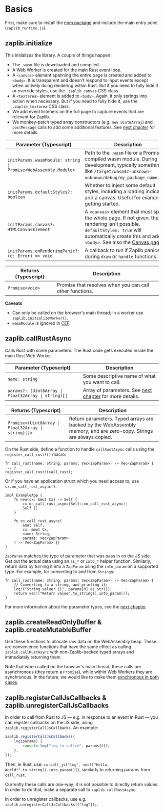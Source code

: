 # Basics

First, make sure to install the [npm package](https://www.npmjs.com/package/zaplib) and include the main entry point (`zaplib_runtime.js`).

## zaplib.initialize

This initializes the library. A couple of things happen:
* The `.wasm` file is downloaded and compiled.
* A Web Worker is created for the main Rust event loop.
* A `<canvas>` element spanning the entire page is created and added to `<body>`. It is transparent and doesn't respond to input events except when actively doing rendering within Rust. But if you need to fully hide it or override styles, use the `.zaplib_canvas` CSS class.
* A `<textarea>` element is added to `<body>`. Again, it only springs into action when necessary. But if you need to fully hide it, use the `.zaplib_textarea` CSS class.
* We add event listeners on the full page to capture events that are relevant for Zaplib.
* We monkey-patch typed array constructors (e.g. `new Uint8Array`) and `postMessage` calls to add some additional features. See [next chapter](./bridge_api_params.md) for more details.

| Parameter (Typescript)                      | Description |
|---------------------------------------------|---------|
| <code>initParams.wasmModule: string &#124; Promise<WebAssembly.Module></code> | Path to the `.wasm` file or a Promise for compiled wasm module. During development, typically something like `/target/wasm32-unknown-unknown/debug/my_package_name.wasm`. |
| `initParams.defaultStyles?: boolean` | Whether to inject some default styles, including a loading indicator and a canvas. Useful for examples / getting started. |
| `initParams.canvas?: HTMLCanvasElement` | A `<canvas>` element that must span the whole page. If not given, then rendering isn't possible. `defaultStyles: true` will automatically create this and add it to `<body>`. See also the [Canvas page](./rendering_api_canvas.md). |
| `initParams.onRenderingPanic?: (e: Error) => void` | A callback to run if Zaplib panics during `draw` or `handle` functions. |

<p></p>

| Returns (Typescript)                       | Description |
|---------------------------------------------|---------|
| `Promise<void>`                           | Promise that resolves when you can call other functions. |

**Caveats**
* Can only be called on the browser's main thread; in a worker use `zaplib.initializeWorker()`.
* `wasmModule` is ignored in [CEF](./cef.md).

## zaplib.callRustAsync

Calls Rust with some parameters. The Rust code gets executed inside the main Rust Web Worker.

| Parameter (Typescript)                      | Description |
|---------------------------------------------|---------|
| `name: string`                              | Some descriptive name of what you want to call. |
| <code>params?: (Uint8Array \| Float32Array \| string)[]</code> | Array of parameters. See [next chapter](./bridge_api_params.md) for more details. |

<p></p>

| Returns (Typescript)                       | Description |
|---------------------------------------------|---------|
| <code>Promise<(Uint8Array \| Float32Array \| string)[]></code> | Return parameters. Typed arrays are backed by the WebAssembly memory, and are zero-copy. Strings are always copied. |

On the Rust side, define a function to handle `callRustAsync` calls using the `register_call_rust!()` macro:

```rust,noplayground
fn call_rust(name: String, params: Vec<ZapParam>) -> Vec<ZapParam> { ... }
register_call_rust!(call_rust);
```

Or if you have an application struct which you need access to, use `cx.on_call_rust_async()`:

```rust,noplayground
impl ExampleApp {
    fn new(cx: &mut Cx) -> Self {
        cx.on_call_rust_async(Self::on_call_rust_async);
        Self {}
    }

    fn on_call_rust_async(
        &mut self,
        cx: &mut Cx,
        name: String,
        params: Vec<ZapParam>
    ) -> Vec<ZapParam> {}
}
```

`ZapParam` matches the type of parameter that was pass in on the JS side. Get out the actual data using an `as_*` or `into_*` helper function. Similarly, return data by turning it into a `ZapParam` using the `into_param` on a supported type. For example, for converting to and from `String`s:

```rust,noplayground
fn call_rust(name: String, params: Vec<ZapParam>) -> Vec<ZapParam> {
    // Converting to a string, and printing it:
    log!("String value: {}", params[0].as_str());
    return vec!["Return value".to_string().into_param()];
}
```

For more information about the parameter types, see the [next chapter](./bridge_api_params.md).

## zaplib.createReadOnlyBuffer & zaplib.createMutableBuffer

Use these functions to allocate raw data on the WebAssembly heap. These are convenience functions that have the same effect as calling `zaplib.callRustAsync` with non-Zaplib-backed typed arrays and immediately returning them.

Note that when called on the browser's main thread, these calls are asynchronous (they return a `Promise`), while within Web Workers they are synchronous. In the future, we would like to make them [synchronous in both cases](https://github.com/Zaplib/zaplib/issues/89).

## zaplib.registerCallJsCallbacks & zaplib.unregisterCallJsCallbacks

In order to call from Rust to JS — e.g. in response to an event in Rust — you can register callbacks on the JS side, using `zaplib.registerCallJsCallbacks`. An example:

```js
zaplib.registerCallJsCallbacks({
    log(params) {
        console.log("log fn called", params[0]);
    },
});
```

Then, in Rust, use: `cx.call_js("log", vec!["Hello, World!".to_string().into_param()])`, similarly to returning params from `call_rust`.

Currently these calls are one-way; it is not possible to directly return values. In order to do that, make a separate call to `zaplib.callRustAsync`.

In order to unregister callbacks, use e.g. `zaplib.unregisterCallJsCallbacks(["log"]);`.
